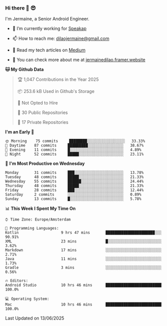 ### Hi there 👋 😎
I'm Jermaine, a Senior Android Engineer.

- 🔭 I’m currently working for [Speakap](https://www.speakap.com/)

- 📫 How to reach me: dilaojermaine@gmail.com

- 📖 Read my tech articles on [Medium](https://jermainedilao.medium.com/)

- 👀 You can check more about me at [jermainedilao.framer.website](https://jermainedilao.framer.website)

<!--
**jermainedilao/jermainedilao** is a ✨ _special_ ✨ repository because its `README.md` (this file) appears on your GitHub profile.

Here are some ideas to get you started:

- 🔭 I’m currently working on ...
- 🌱 I’m currently learning ...
- 👯 I’m looking to collaborate on ...
- 🤔 I’m looking for help with ...
- 💬 Ask me about ...
- 📫 How to reach me: ...
- 😄 Pronouns: ...
- ⚡ Fun fact: ...
-->

<!--START_SECTION:waka-->
**🐱 My Github Data** 

> 🏆 1,047 Contributions in the Year 2025
 > 
> 📦 253.6 kB Used in Github's Storage 
 > 
> 🚫 Not Opted to Hire
 > 
> 📜 30 Public Repositories 
 > 
> 🔑 17 Private Repositories  
 > 
**I'm an Early 🐤** 

```text
🌞 Morning    75 commits     ████████░░░░░░░░░░░░░░░░░   33.33% 
🌆 Daytime    87 commits     █████████░░░░░░░░░░░░░░░░   38.67% 
🌃 Evening    11 commits     █░░░░░░░░░░░░░░░░░░░░░░░░   4.89% 
🌙 Night      52 commits     █████░░░░░░░░░░░░░░░░░░░░   23.11%

```
📅 **I'm Most Productive on Wednesday** 

```text
Monday       31 commits     ███░░░░░░░░░░░░░░░░░░░░░░   13.78% 
Tuesday      48 commits     █████░░░░░░░░░░░░░░░░░░░░   21.33% 
Wednesday    55 commits     ██████░░░░░░░░░░░░░░░░░░░   24.44% 
Thursday     48 commits     █████░░░░░░░░░░░░░░░░░░░░   21.33% 
Friday       28 commits     ███░░░░░░░░░░░░░░░░░░░░░░   12.44% 
Saturday     2 commits      ░░░░░░░░░░░░░░░░░░░░░░░░░   0.89% 
Sunday       13 commits     █░░░░░░░░░░░░░░░░░░░░░░░░   5.78%

```


📊 **This Week I Spent My Time On** 

```text
⌚︎ Time Zone: Europe/Amsterdam

💬 Programming Languages: 
Kotlin                   9 hrs 47 mins       ██████████████████████░░░   90.91% 
XML                      23 mins             █░░░░░░░░░░░░░░░░░░░░░░░░   3.62% 
Markdown                 17 mins             ░░░░░░░░░░░░░░░░░░░░░░░░░   2.71% 
Java                     11 mins             ░░░░░░░░░░░░░░░░░░░░░░░░░   1.73% 
Gradle                   3 mins              ░░░░░░░░░░░░░░░░░░░░░░░░░   0.56%

🔥 Editors: 
Android Studio           10 hrs 46 mins      █████████████████████████   100.0%

💻 Operating System: 
Mac                      10 hrs 46 mins      █████████████████████████   100.0%

```


 Last Updated on 13/06/2025
<!--END_SECTION:waka-->
